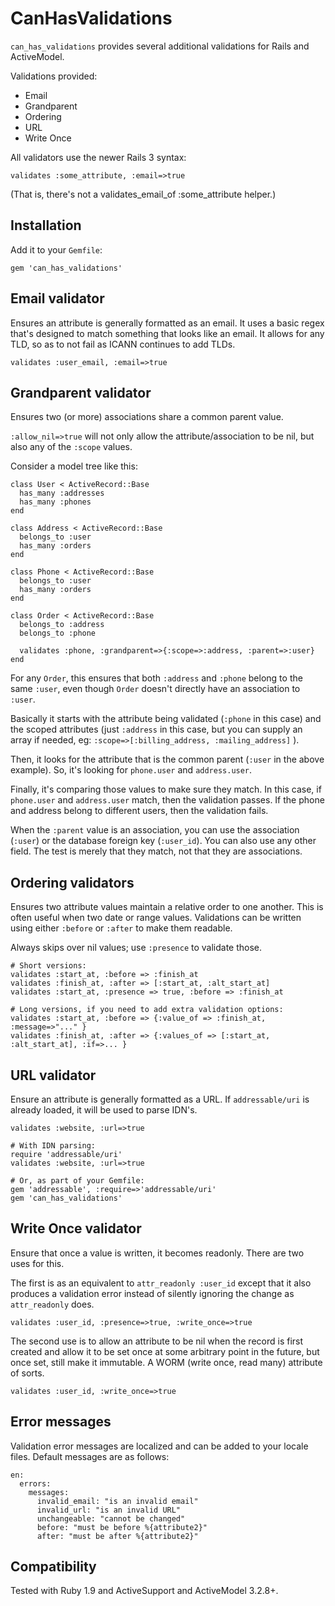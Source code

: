# CanHasValidations #

`can_has_validations` provides several additional validations for Rails and
ActiveModel.

Validations provided:

* Email
* Grandparent
* Ordering
* URL
* Write Once

All validators use the newer Rails 3 syntax:

    validates :some_attribute, :email=>true

(That is, there's not a validates_email_of :some_attribute helper.)


## Installation ##

Add it to your `Gemfile`:

    gem 'can_has_validations'




## Email validator ##

Ensures an attribute is generally formatted as an email. It uses a basic regex
that's designed to match something that looks like an email. It allows for any
TLD, so as to not fail as ICANN continues to add TLDs.

    validates :user_email, :email=>true


## Grandparent validator ##

Ensures two (or more) associations share a common parent value. 

`:allow_nil=>true` will not only allow the attribute/association to be nil, but
also any of the `:scope` values.

Consider a model tree like this:

    class User < ActiveRecord::Base
      has_many :addresses
      has_many :phones
    end
    
    class Address < ActiveRecord::Base
      belongs_to :user
      has_many :orders
    end
    
    class Phone < ActiveRecord::Base
      belongs_to :user
      has_many :orders
    end
    
    class Order < ActiveRecord::Base
      belongs_to :address
      belongs_to :phone
      
      validates :phone, :grandparent=>{:scope=>:address, :parent=>:user}
    end

For any `Order`, this ensures that both `:address` and `:phone` belong to the same
`:user`, even though `Order` doesn't directly have an association to `:user`.

Basically it starts with the attribute being validated (`:phone` in this case)
and the scoped attributes (just `:address` in this case, but you can supply an
array if needed, eg: `:scope=>[:billing_address, :mailing_address]` ). 

Then, it looks for the attribute that is the common parent (`:user` in the above
example). So, it's looking for `phone.user` and `address.user`. 

Finally, it's comparing those values to make sure they match. In this case, if
`phone.user` and `address.user` match, then the validation passes. If the phone and
address belong to different users, then the validation fails.

When the `:parent` value is an association, you can use the association (`:user`)
or the database foreign key (`:user_id`). You can also use any other field. The
test is merely that they match, not that they are associations.


## Ordering validators ##

Ensures two attribute values maintain a relative order to one another. This is
often useful when two date or range values. Validations can be written using
either `:before` or `:after` to make them readable.

Always skips over nil values; use `:presence` to validate those.

    # Short versions:
    validates :start_at, :before => :finish_at
    validates :finish_at, :after => [:start_at, :alt_start_at]
    validates :start_at, :presence => true, :before => :finish_at
    
    # Long versions, if you need to add extra validation options:
    validates :start_at, :before => {:value_of => :finish_at, :message=>"..." }
    validates :finish_at, :after => {:values_of => [:start_at, :alt_start_at], :if=>... }


## URL validator ##

Ensure an attribute is generally formatted as a URL. If `addressable/uri` is
already loaded, it will be used to parse IDN's.

    validates :website, :url=>true

    # With IDN parsing:
    require 'addressable/uri'
    validates :website, :url=>true

    # Or, as part of your Gemfile:
    gem 'addressable', :require=>'addressable/uri'
    gem 'can_has_validations'


## Write Once validator ##

Ensure that once a value is written, it becomes readonly. There are two uses
for this. 

The first is as an equivalent to `attr_readonly :user_id` except that it also
produces a validation error instead of silently ignoring the change as
`attr_readonly` does.

    validates :user_id, :presence=>true, :write_once=>true

The second use is to allow an attribute to be nil when the record is first
created and allow it to be set once at some arbitrary point in the future, but
once set, still make it immutable. A WORM (write once, read many) attribute of
sorts.

    validates :user_id, :write_once=>true


## Error messages

Validation error messages are localized and can be added to your locale files.
Default messages are as follows:

    en:
      errors:
        messages:
          invalid_email: "is an invalid email"
          invalid_url: "is an invalid URL"
          unchangeable: "cannot be changed"
          before: "must be before %{attribute2}"
          after: "must be after %{attribute2}"


## Compatibility ##

Tested with Ruby 1.9 and ActiveSupport and ActiveModel 3.2.8+.
